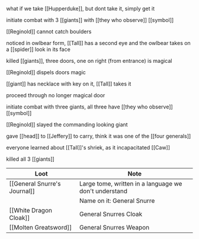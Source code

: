 what if we take [[Hupperduke]], but dont take it, simply get it

initiate combat with 3 [[giants]] with [[they who observe]] [[symbol]]

[[Reginold]] cannot catch boulders

noticed in owlbear form, [[Tall]]  has a second eye and the owlbear takes on a [[spider]] look in its face

killed [[giants]], three doors, one on right (from entrance) is magical

[[Reginold]] dispels doors magic

[[giant]] has necklace with key on it, [[Tall]] takes it

proceed through no longer magical door

initiate combat with three giants, all three have [[they who observe]] [[symbol]]

[[Reginold]] slayed the commanding looking giant

gave [[head]] to [[Jeffery]] to carry, think it was one of the [[four generals]]

everyone learned about [[Tall]]'s shriek, as it incapacitated [[Caw]]

killed all 3 [[giants]]

| Loot                         | Note                                                  |
| ---------------------------- | ----------------------------------------------------- |
| [[General Snurre's Journal]] | Large tome, written in a language we don't understand |
|                              | Name on it: General Snurre                            | 
| [[White Dragon Cloak]]       | General Snurres Cloak                                 |
| [[Molten Greatsword]]        | General Snurres Weapon                                |
